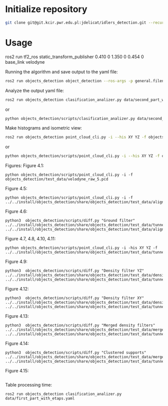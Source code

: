 # Initialize repository
```bash
git clone git@git.kcir.pwr.edu.pl:jdelicat/idlers_detection.git --recursive
```

# Usage

ros2 run tf2_ros static_transform_publisher 0.410 0 1.350 0 0.454 0 base_link velodyne

Running the algorithm and save output to the yaml file:
```bash
ros2 run objects_detection object_detection --ros-args -p general.filename:=second_part_with_etaps.yaml
```

Analyze the output yaml file:
```bash
ros2 run objects_detection clasification_analizer.py data/second_part_with_etaps.yaml
```
or
```bash
python objects_detection/scripts/clasification_analizer.py data/second_part_with_etaps.yaml
```

Make histograms and isometric view:
```bash
ros2 run objects_detection point_cloud_cli.py -i --his XY YZ -f objects_detection/test_data/tunneled_5.pcd
```
or
```bash
python objects_detection/scripts/point_cloud_cli.py -i --his XY YZ -f objects_detection/test_data/tunneled_5.pcd
```

Figures:
Figure 4.1:
```
python objects_detection/scripts/point_cloud_cli.py -i -f objects_detection/test_data/velodyne_raw_5.pcd
```
Figure 4.5:
```
python objects_detection/scripts/point_cloud_cli.py -i -f   ../../install/objects_detection/share/objects_detection/test_data/aligned_5.pcd
```

Figure 4.6:
```
python3  objects_detection/scripts/diff.py "Ground filter" ../../install/objects_detection/share/objects_detection/test_data/tunneled_5.pcd   ../../install/objects_detection/share/objects_detection/test_data/aligned_5.
```

Figure 4.7, 4.8, 4.10, 4.11:
```
python objects_detection/scripts/point_cloud_cli.py -i -his XY YZ -f ../../install/objects_detection/share/objects_detection/test_data/tunneled_5.pcd
```

Figure 4.9:
```
python3  objects_detection/scripts/diff.py "Density filter YZ" ../../install/objects_detection/share/objects_detection/test_data/density_filtered_yz_5.pcd   ../../install/objects_detection/share/objects_detection/test_data/tunneled_5.pcd
```

Figure 4.12:
```
python3  objects_detection/scripts/diff.py "Density filter XY" ../../install/objects_detection/share/objects_detection/test_data/density_filtered_xy_5.pcd   ../../install/objects_detection/share/objects_detection/test_data/tunneled_5.pcd
```

Figure 4.13:
```
python3  objects_detection/scripts/diff.py "Merged density filters" ../../install/objects_detection/share/objects_detection/test_data/merged_density_5.pcd   ../../install/objects_detection/share/objects_detection/test_data/tunneled_5.pcd
```

Figure 4.14:
```
python3  objects_detection/scripts/diff.py "Clustered supports" ../../install/objects_detection/share/objects_detection/test_data/merged_legs_5.pcd   ../../install/objects_detection/share/objects_detection/test_data/tunneled_5.pcd
```

Figure 4.15:
```

```

Table processing time:
```
ros2 run objects_detection clasification_analizer.py data/first_part_with_etaps.yaml
```
